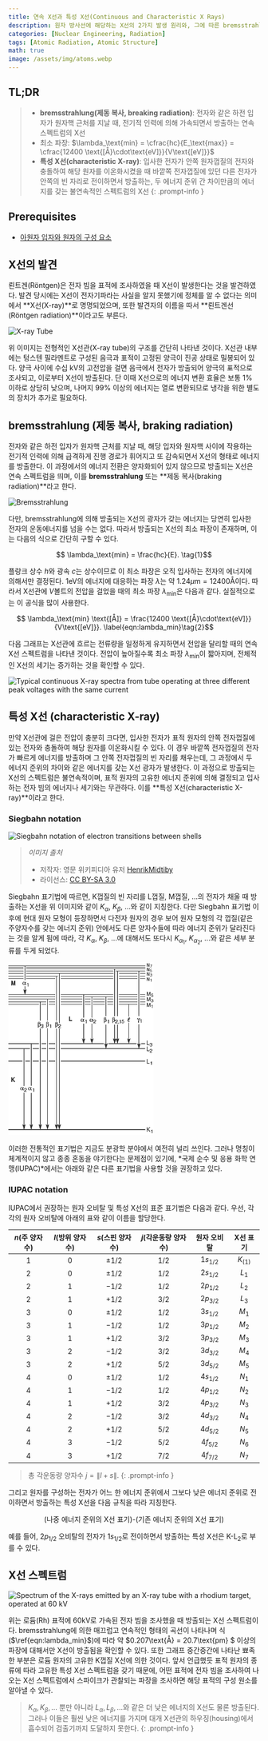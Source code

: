 ```yaml
---
title: 연속 X선과 특성 X선(Continuous and Characteristic X Rays)
description: 원자 방사선에 해당하는 X선의 2가지 발생 원리와, 그에 따른 bremsstrahlung 및 특성 X선의 각각의 특징에 대해 알아본다.
categories: [Nuclear Engineering, Radiation]
tags: [Atomic Radiation, Atomic Structure]
math: true
image: /assets/img/atoms.webp
---
```

## TL;DR
> - **bremsstrahlung(제동 복사, breaking radiation)**: 전자와 같은 하전 입자가 원자핵 근처를 지날 때, 전기적 인력에 의해 가속되면서 방출하는 연속 스펙트럼의 X선
> - 최소 파장: $\lambda_\text{min} = \cfrac{hc}{E_\text{max}} = \cfrac{12400 \text{[Å}\cdot\text{eV]}}{V\text{[eV]}}$
> - **특성 X선(characteristic X-ray)**: 입사한 전자가 안쪽 원자껍질의 전자와 충돌하여 해당 원자를 이온화시켰을 때 바깥쪽 전자껍질에 있던 다른 전자가 안쪽의 빈 자리로 전이하면서 방출하는, 두 에너지 준위 간 차이만큼의 에너지를 갖는 불연속적인 스펙트럼의 X선
{: .prompt-info }

## Prerequisites
- [아원자 입자와 원자의 구성 요소](/posts/constituents-of-an-atom/)

## X선의 발견
뢴트겐(Röntgen)은 전자 빔을 표적에 조사하였을 때 X선이 발생한다는 것을 발견하였다. 발견 당시에는 X선이 전자기파라는 사실을 알지 못했기에 정체를 알 수 없다는 의미에서 **X선(X-ray)**로 명명되었으며, 또한 발견자의 이름을 따서 **뢴트겐선(Röntgen radiation)**이라고도 부른다.

![X-ray Tube](https://upload.wikimedia.org/wikipedia/commons/7/72/WaterCooledXrayTube.svg)

위 이미지는 전형적인 X선관(X-ray tube)의 구조를 간단히 나타낸 것이다. X선관 내부에는 텅스텐 필라멘트로 구성된 음극과 표적이 고정된 양극이 진공 상태로 밀봉되어 있다. 양극 사이에 수십 kV의 고전압을 걸면 음극에서 전자가 방출되어 양극의 표적으로 조사되고, 이로부터 X선이 방출된다. 단 이때 X선으로의 에너지 변환 효율은 보통 1% 이하로 상당히 낮으며, 나머지 99% 이상의 에너지는 열로 변환되므로 냉각을 위한 별도의 장치가 추가로 필요하다.

## bremsstrahlung (제동 복사, braking radiation)
전자와 같은 하전 입자가 원자핵 근처를 지날 때, 해당 입자와 원자핵 사이에 작용하는 전기적 인력에 의해 급격하게 진행 경로가 휘어지고 또 감속되면서 X선의 형태로 에너지를 방출한다. 이 과정에서의 에너지 전환은 양자화되어 있지 않으므로 방출되는 X선은 연속 스펙트럼을 띄며, 이를 **bremsstrahlung** 또는 **제동 복사(braking radiation)**라고 한다.

![Bremsstrahlung](https://upload.wikimedia.org/wikipedia/commons/1/1e/Bremsstrahlung.svg)

다만, bremsstrahlung에 의해 방출되는 X선의 광자가 갖는 에너지는 당연히 입사한 전자의 운동에너지를 넘을 수는 없다. 따라서 방출되는 X선의 최소 파장이 존재하며, 이는 다음의 식으로 간단히 구할 수 있다.

$$ \lambda_\text{min} = \frac{hc}{E}. \tag{1}$$

플랑크 상수 $h$와 광속 $c$는 상수이므로 이 최소 파장은 오직 입사하는 전자의 에너지에 의해서만 결정된다. $1\text{eV}$의 에너지에 대응하는 파장 $\lambda$는 약 $1.24 \mu\text{m}=12400\text{Å}$이다. 따라서 X선관에 $V$볼트의 전압을 걸었을 때의 최소 파장 $\lambda_\text{min}$은 다음과 같다. 실질적으로는 이 공식을 많이 사용한다.

$$ \lambda_\text{min} \text{[Å]} = \frac{12400 \text{[Å}\cdot\text{eV]}}{V\text{[eV]}}. \label{eqn:lambda_min}\tag{2}$$

다음 그래프는 X선관에 흐르는 전류량을 일정하게 유지하면서 전압을 달리할 때의 연속 X선 스펙트럼을 나타낸 것이다. 전압이 높아질수록 최소 파장 $\lambda_{\text{min}}$이 짧아지며, 전체적인 X선의 세기는 증가하는 것을 확인할 수 있다.

![Typical continuous X-ray spectra from tube operating
at three different peak voltages with the same current](/assets/img/continuous-and-characteristic-x-rays/bremsstrahlung.png)

## 특성 X선 (characteristic X-ray)
만약 X선관에 걸은 전압이 충분히 크다면, 입사한 전자가 표적 원자의 안쪽 전자껍질에 있는 전자와 충돌하여 해당 원자를 이온화시킬 수 있다. 이 경우 바깥쪽 전자껍질의 전자가 빠르게 에너지를 방출하며 그 안쪽 전자껍질의 빈 자리를 채우는데, 그 과정에서 두 에너지 준위의 차이와 같은 에너지를 갖는 X선 광자가 발생한다. 이 과정으로 방출되는 X선의 스펙트럼은 불연속적이며, 표적 원자의 고유한 에너지 준위에 의해 결정되고 입사하는 전자 빔의 에너지나 세기와는 무관하다. 이를 **특성 X선(characteristic X-ray)**이라고 한다.

### Siegbahn notation

![Siegbahn notation of electron transitions between shells](https://upload.wikimedia.org/wikipedia/commons/f/f6/CharacteristicRadiation.svg)
> *이미지 출처*
> - 저작자: 영문 위키피디아 유저 [HenrikMidtiby](https://en.wikipedia.org/wiki/User:HenrikMidtiby)
> - 라이선스: [CC BY-SA 3.0](https://creativecommons.org/licenses/by-sa/3.0/)

Siegbahn 표기법에 따르면, K껍질의 빈 자리를 L껍질, M껍질, ...의 전자가 채울 때 방출하는 X선을 위 이미지와 같이 $K_\alpha$, $K_\beta$, ...와 같이 지칭한다. 다만 Siegbahn 표기법 이후에 현대 원자 모형이 등장하면서 다전자 원자의 경우 보어 원자 모형의 각 껍질(같은 주양자수를 갖는 에너지 준위) 안에서도 다른 양자수들에 따라 에너지 준위가 달라진다는 것을 알게 됨에 따라, 각 $K_\alpha$, $K_\beta$, ...에 대해서도 또다시 $K_{\alpha_1}$, $K_{\alpha_2}$, ...와 같은 세부 분류를 두게 되었다. 

![Siegbahn notation](/assets/img/continuous-and-characteristic-x-rays/siegbahn-notation.png)

이러한 전통적인 표기법은 지금도 분광학 분야에서 여전히 널리 쓰인다. 그러나 명칭이 체계적이지 않고 종종 혼동을 야기한다는 문제점이 있기에, *국제 순수 및 응용 화학 연맹(IUPAC)*에서는 아래와 같은 다른 표기법을 사용할 것을 권장하고 있다.

### IUPAC notation
IUPAC에서 권장하는 원자 오비탈 및 특성 X선의 표준 표기법은 다음과 같다.
우선, 각각의 원자 오비탈에 아래의 표와 같이 이름을 할당한다.

| $n$(주 양자수) | $l$(방위 양자수) | $s$(스핀 양자수) | $j$(각운동량 양자수) | 원자 오비탈 | X선 표기 |
| :---: | :---: | :---: | :---: | :---: | :---: |
| $1$ | $0$ | $\pm1/2$ | $1/2$ | $1s_{1/2}$ | $K_{(1)}$ |
| $2$ | $0$ | $\pm1/2$ | $1/2$ | $2s_{1/2}$ | $L_1$ |
| $2$ | $1$ | $-1/2$ | $1/2$ | $2p_{1/2}$ | $L_2$ |
| $2$ | $1$ | $+1/2$ | $3/2$ | $2p_{3/2}$ | $L_3$ |
| $3$ | $0$ | $\pm1/2$ | $1/2$ | $3s_{1/2}$ | $M_1$ |
| $3$ | $1$ | $-1/2$ | $1/2$ | $3p_{1/2}$ | $M_2$ |
| $3$ | $1$ | $+1/2$ | $3/2$ | $3p_{3/2}$ | $M_3$ |
| $3$ | $2$ | $-1/2$ | $3/2$ | $3d_{3/2}$ | $M_4$ |
| $3$ | $2$ | $+1/2$ | $5/2$ | $3d_{5/2}$ | $M_5$ |
| $4$ | $0$ | $\pm1/2$ | $1/2$ | $4s_{1/2}$ | $N_1$ |
| $4$ | $1$ | $-1/2$ | $1/2$ | $4p_{1/2}$ | $N_2$ |
| $4$ | $1$ | $+1/2$ | $3/2$ | $4p_{3/2}$ | $N_3$ |
| $4$ | $2$ | $-1/2$ | $3/2$ | $4d_{3/2}$ | $N_4$ |
| $4$ | $2$ | $+1/2$ | $5/2$ | $4d_{5/2}$ | $N_5$ |
| $4$ | $3$ | $-1/2$ | $5/2$ | $4f_{5/2}$ | $N_6$ |
| $4$ | $3$ | $+1/2$ | $7/2$ | $4f_{7/2}$ | $N_7$ |

> 총 각운동량 양자수 $j=\|l+s\|$.
{: .prompt-info }

그리고 원자를 구성하는 전자가 어느 한 에너지 준위에서 그보다 낮은 에너지 준위로 전이하면서 방출하는 특성 X선을 다음 규칙을 따라 지칭한다.

$$ \text{(나중 에너지 준위의 X선 표기)-(기존 에너지 준위의 X선 표기)} $$

예를 들어, $2p_{1/2}$ 오비탈의 전자가 $1s_{1/2}$로 전이하면서 방출하는 특성 X선은 $\text{K-L}_2$로 부를 수 있다.

## X선 스펙트럼

![Spectrum of the X-rays emitted by an X-ray tube with a rhodium target, operated at 60 kV](https://upload.wikimedia.org/wikipedia/commons/2/23/TubeSpectrum-en.svg)

위는 로듐(Rh) 표적에 60kV로 가속된 전자 빔을 조사했을 때 방출되는 X선 스펙트럼이다. bremsstrahlung에 의한 매끄럽고 연속적인 형태의 곡선이 나타나며 식 ($\ref{eqn:lambda_min}$)에 따라 약 $0.207\text{Å} = 20.7\text{pm} $ 이상의 파장에 대해서만 X선이 방출됨을 확인할 수 있다. 또한 그래프 중간중간에 나타난 뾰족한 부분은 로듐 원자의 고유한 K껍질 X선에 의한 것이다. 앞서 언급했듯 표적 원자의 종류에 따라 고유한 특성 X선 스펙트럼을 갖기 때문에, 어떤 표적에 전자 빔을 조사하여 나오는 X선 스펙트럼에서 스파이크가 관찰되는 파장을 조사하면 해당 표적의 구성 원소를 알아낼 수 있다.

> $K_\alpha, K_\beta, \dots$ 뿐만 아니라 $L_\alpha, L_\beta, \dots$와 같은 더 낮은 에너지의 X선도 물론 방출된다. 그러나 이들은 훨씬 낮은 에너지를 가지며 대개 X선관의 하우징(housing)에서 흡수되어 검출기까지 도달하지 못한다.
{: .prompt-info }
